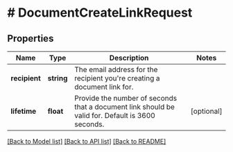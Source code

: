 # # DocumentCreateLinkRequest

## Properties

Name | Type | Description | Notes
------------ | ------------- | ------------- | -------------
**recipient** | **string** | The email address for the recipient you&#39;re creating a document link for. |
**lifetime** | **float** | Provide the number of seconds that a document link should be valid for. Default is 3600 seconds. | [optional]

[[Back to Model list]](../../README.md#models) [[Back to API list]](../../README.md#endpoints) [[Back to README]](../../README.md)
